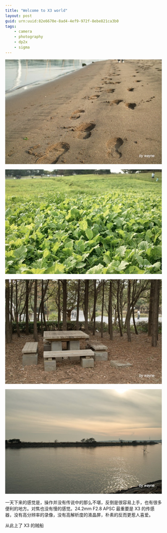 ```yaml
---
title: "Welcome to X3 world"
layout: post
guid: urn:uuid:82e6670e-8ad4-4ef9-972f-8ebe821ca3b0
tags:
    - camera
    - photography
    - dp2x
    - sigma
---
```


[![](/media/files/2011/11/29/SDIM0029.jpg)](http://www.flickr.com/photos/lhzhang/6423070739/in/photostream)

[![](/media/files/2011/11/29/SDIM0055.jpg)](http://www.flickr.com/photos/lhzhang/6423073915/in/photostream)

[![](/media/files/2011/11/29/SDIM0061.jpg)](http://www.flickr.com/photos/lhzhang/6423075223/in/photostream)

[![](/media/files/2011/11/29/SDIM0087.jpg)](http://www.flickr.com/photos/lhzhang/6423083557/in/photostream)

一天下来的感觉是，操作并没有传说中的那么不堪，反倒是很容易上手，也有很多便利的地方。对焦也没有慢的感觉。24.2mm F2.8 APSC 最重要是 X3 的传感器，没有高分辨率的录像，没有高解析度的液晶屏，朴素的反而更惹人喜爱。

从此上了 X3 的贼船
